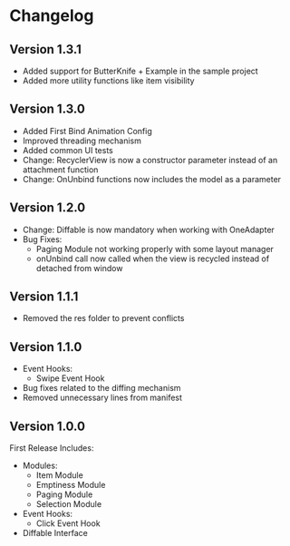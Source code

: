 Changelog
==========

Version 1.3.1
----------------------------
* Added support for ButterKnife + Example in the sample project
* Added more utility functions like item visibility


Version 1.3.0
----------------------------
* Added First Bind Animation Config
* Improved threading mechanism
* Added common UI tests
* Change: RecyclerView is now a constructor parameter instead of an attachment function
* Change: OnUnbind functions now includes the model as a parameter


Version 1.2.0
----------------------------
* Change: Diffable is now mandatory when working with OneAdapter
* Bug Fixes:
    * Paging Module not working properly with some layout manager
    * onUnbind call now called when the view is recycled instead of detached from window


Version 1.1.1
----------------------------
* Removed the res folder to prevent conflicts


Version 1.1.0
----------------------------
* Event Hooks:
	* Swipe Event Hook
* Bug fixes related to the diffing mechanism
* Removed unnecessary lines from manifest


Version 1.0.0
----------------------------
First Release Includes:
* Modules:
	* Item Module
	* Emptiness Module
	* Paging Module
	* Selection Module
* Event Hooks:
	* Click Event Hook
* Diffable Interface
